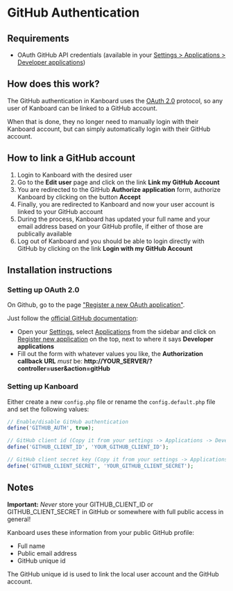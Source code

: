 GitHub Authentication
=====================

Requirements
------------

- OAuth GitHub API credentials (available in your [Settings > Applications > Developer applications](https://github.com/settings/applications))

How does this work?
-------------------

The GitHub authentication in Kanboard uses the [OAuth 2.0](http://oauth.net/2/) protocol, so any user of Kanboard can be linked to a GitHub account.

When that is done, they no longer need to manually login with their Kanboard account, but can simply automatically login with their GitHub account.

How to link a GitHub account
----------------------------------

1. Login to Kanboard with the desired user
2. Go to the **Edit user** page and click on the link **Link my GitHub Account**
3. You are redirected to the GitHub **Authorize application** form, authorize Kanboard by clicking on the button **Accept**
4. Finally, you are redirected to Kanboard and now your user account is linked to your GitHub account
5. During the process, Kanboard has updated your full name and your email address based on your GitHub profile, if either of those are publically available
6. Log out of Kanboard and you should be able to login directly with GitHub by clicking on the link **Login with my GitHub Account**

Installation instructions
-------------------------

### Setting up OAuth 2.0

On Github, go to the page ["Register a new OAuth application"](https://github.com/settings/applications/new).

Just follow the [official GitHub documentation](https://developer.github.com/guides/basics-of-authentication/#registering-your-app):

- Open your [Settings](https://github.com/settings), select [Applications](https://github.com/settings/applications) from the sidebar and click on [Register new application](https://github.com/settings/applications/new) on the top, next to where it says **Developer applications**
- Fill out the form with whatever values you like, the **Authorization callback URL** _must_ be: **http://YOUR_SERVER/?controller=user&action=gitHub**

### Setting up Kanboard

Either create a new `config.php` file or rename the `config.default.php` file and set the following values:

```php
// Enable/disable GitHub authentication
define('GITHUB_AUTH', true);

// GitHub client id (Copy it from your settings -> Applications -> Developer applications)
define('GITHUB_CLIENT_ID', 'YOUR_GITHUB_CLIENT_ID');

// GitHub client secret key (Copy it from your settings -> Applications -> Developer applications)
define('GITHUB_CLIENT_SECRET', 'YOUR_GITHUB_CLIENT_SECRET');

```

Notes
-----
**Important:** _*Never*_ store your GITHUB_CLIENT_ID or GITHUB_CLIENT_SECRET in GitHub or somewhere with full public access in general!

Kanboard uses these information from your public GitHub profile:

- Full name
- Public email address
- GitHub unique id

The GitHub unique id is used to link the local user account and the GitHub account.
